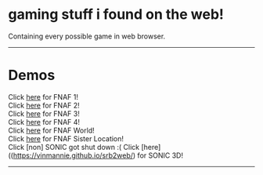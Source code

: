 # gaming stuff i found on the web!
 Containing every possible game in web browser.<br>
<hr>

# Demos
Click [here](https://irv77.github.io/hd_fnaf/1/) for FNAF 1!<br>
Click [here](https://irv77.github.io/hd_fnaf/2/) for FNAF 2!<br>
Click [here](https://irv77.github.io/hd_fnaf/3/) for FNAF 3!<br>
Click [here](https://irv77.github.io/hd_fnaf/4/) for FNAF 4!<br>
Click [here](https://irv77.github.io/hd_fnaf/w/) for FNAF World!<br>
Click [here](https://irv77.github.io/hd_fnaf/sl/) for FNAF Sister Location!<br>
Click [non] SONIC got shut down :(
Click [here]((https://vinmannie.github.io/srb2web/) for SONIC 3D!<br>
 <hr>
